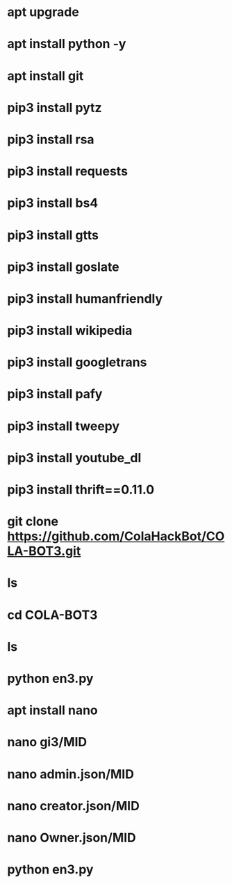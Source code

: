 # apt upgrade 
# apt install python -y
# apt install git 
# pip3 install pytz 
# pip3 install rsa 
# pip3 install requests 
# pip3 install bs4 
# pip3 install gtts 
# pip3 install goslate 
# pip3 install humanfriendly 
# pip3 install wikipedia 
# pip3 install googletrans 
# pip3 install pafy 
# pip3 install tweepy 
# pip3 install youtube_dl 
# pip3 install thrift==0.11.0
# git clone https://github.com/ColaHackBot/COLA-BOT3.git
# ls
# cd COLA-BOT3
# ls
# python en3.py
# apt install nano
# nano gi3/MID
# nano admin.json/MID
# nano creator.json/MID
# nano Owner.json/MID
# python en3.py
